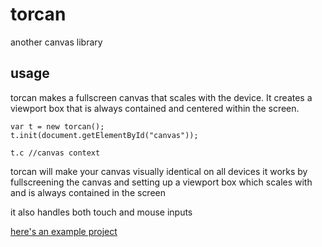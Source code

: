 # torcan
another canvas library


## usage
torcan makes a fullscreen canvas that scales with the device. It creates a viewport box that is always contained and centered within the screen.

```
var t = new torcan();
t.init(document.getElementById("canvas"));

t.c //canvas context
```
   
torcan will make your canvas visually identical on all devices
it works by fullscreening the canvas and setting up a viewport box which scales with and is always contained in the screen

it also handles both touch and mouse inputs

[here's an example project](http://torcado.com/toys/chromab.html)